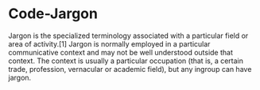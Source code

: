 # Code-Jargon
Jargon is the specialized terminology associated with a particular field or area of activity.[1] Jargon is normally employed in a particular communicative context and may not be well understood outside that context. The context is usually a particular occupation (that is, a certain trade, profession, vernacular or academic field), but any ingroup can have jargon.
